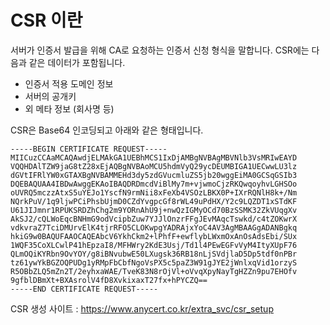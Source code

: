 
# CSR 이란
서버가 인증서 발급을 위해 CA로 요청하는 인증서 신청 형식을 말합니다.
CSR에는 다음과 같은 데이터가 포함됩니다.
- 인증서 적용 도메인 정보
- 서버의 공개키
- 외 메타 정보 (회사명 등)

CSR은 Base64 인코딩되고 아래와 같은 형태입니다.
```
-----BEGIN CERTIFICATE REQUEST-----
MIICuzCCAaMCAQAwdjELMAkGA1UEBhMCS1IxDjAMBgNVBAgMBVNlb3VsMRIwEAYD
VQQHDAlTZW9jaG8tZ28xEjAQBgNVBAoMCU5hdmVyQ29ycDEUMBIGA1UECwwLU3lz
dGVtIFRlYW0xGTAXBgNVBAMMEHd3dy5zdGVucmluZS5jb20wggEiMA0GCSqGSIb3
DQEBAQUAA4IBDwAwggEKAoIBAQDRDmcdViBlMy7m+vjwmoCjzRKQwqoyhvLGHSOo
oUVRQ5mczzAtxS5uYEJo1YscfN9rmNii8xFeXb4VSOzLBKX0P+IXrRQNlH8k+/Nm
NQrkPuV/1q9ljwPCiPhsbUjmD0CZdYvgpcGf8rWL49uPdHX/Y2c9LQZDT1xSTdKF
U61JIJmnr1RPUKSRDZhChg2m9YORnAhU9j+nwQzIGMyOCd70BzSSMK32ZkVUqgXv
AkSJ2/cQLWoEqcBNHmG9odVcipbZuw7YJJlOnzrFFgJEvMAqcTswkd/c4tZOKwrX
vdkvraZ7TciDMUrvElK4tjrRFO5CLOKwpgYADRAjxYoC4AV3AgMBAAGgADANBgkq
hkiG9w0BAQUFAAOCAQEAbcV6YkhCkm2+lPhfF+ewflybLWxmOxAnOsAdsEbi/SUx
1WQF35CoXLCwlP41hEpzaI8/MFHWry2KdE3Usj/Td1l4PEwEGFvVyM4ItyXUpF76
QLmOQiKYRbn9OvYOY/g8iBNvubwE50LXugsk36RB18nLjSVdjlaD5Dp5tdf0nPBr
tz61ywYkBGZOQPUDg1yRMpFbCbfNgoVsPX5c5paZ3W91gJYE2jWnlxqVid1orzyS
R5OBbZLQ5mZn2T/2eyhxaWAE/TveK83N8rOjVl+oVvqXpyNayTgHZZn9pu7EHOfv
9gfblDBmXt+BXAsrolV4fD8XvkixaxT27fx+hPYCZQ==
-----END CERTIFICATE REQUEST-----
```

CSR 생성 사이트 : https://www.anycert.co.kr/extra_svc/csr_setup
